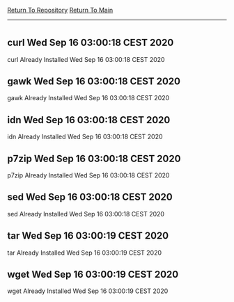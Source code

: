 [Return To Repository](https://github.com/bast69/piholeparser/)
[Return To Main](https://github.com/bast69/piholeparser/blob/master/RecentRunLogs/Mainlog.md)
____________________________________
# 
## curl Wed Sep 16 03:00:18 CEST 2020
curl Already Installed Wed Sep 16 03:00:18 CEST 2020
## gawk Wed Sep 16 03:00:18 CEST 2020
gawk Already Installed Wed Sep 16 03:00:18 CEST 2020
## idn Wed Sep 16 03:00:18 CEST 2020
idn Already Installed Wed Sep 16 03:00:18 CEST 2020
## p7zip Wed Sep 16 03:00:18 CEST 2020
p7zip Already Installed Wed Sep 16 03:00:18 CEST 2020
## sed Wed Sep 16 03:00:18 CEST 2020
sed Already Installed Wed Sep 16 03:00:18 CEST 2020
## tar Wed Sep 16 03:00:19 CEST 2020
tar Already Installed Wed Sep 16 03:00:19 CEST 2020
## wget Wed Sep 16 03:00:19 CEST 2020
wget Already Installed Wed Sep 16 03:00:19 CEST 2020
